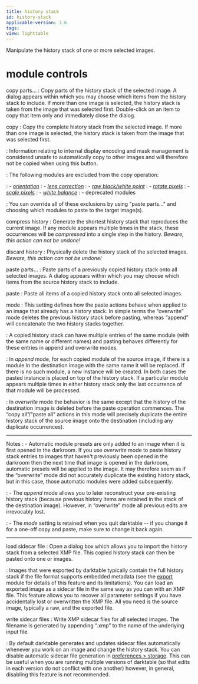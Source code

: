 ```yaml
---
title: history stack
id: history-stack
applicable-version: 3.6
tags: 
view: lighttable
---
```


Manipulate the history stack of one or more selected images.

# module controls

copy parts...
: Copy parts of the history stack of the selected image. A dialog appears within which you may choose which items from the history stack to include. If more than one image is selected, the history stack is taken from the image that was selected first. Double-click on an item to copy that item only and immediately close the dialog.

copy
: Copy the complete history stack from the selected image. If more than one image is selected, the history stack is taken from the image that was selected first.

: Information relating to internal display encoding and mask management is considered unsafe to automatically copy to other images and will therefore not be copied when using this button.

: The following modules are excluded from the _copy_ operation:

: - [_orientation_](../../processing-modules/orientation.md)
: - [_lens correction_](../../processing-modules/lens-correction.md)
: - [_raw black/white point_](../../processing-modules/raw-black-white-point.md)
: - [_rotate pixels_](../../processing-modules/rotate-pixels.md)
: - [_scale pixels_](../../processing-modules/scale-pixels.md)
: - [_white balance_](../../processing-modules/white-balance.md)
: - deprecated modules

: You can override all of these exclusions by using "paste parts..." and choosing which modules to paste to the target image(s).

compress history
: Generate the shortest history stack that reproduces the current image. If any module appears multiple times in the stack, these occurrences will be _compressed_ into a single step in the history. _Beware, this action can not be undone!_

discard history
: Physically delete the history stack of the selected images. _Beware, this action can not be undone!_

paste parts...
: Paste parts of a previously copied history stack onto all selected images. A dialog appears within which you may choose which items from the source history stack to include.

paste
: Paste all items of a copied history stack onto all selected images.

mode
: This setting defines how the paste actions behave when applied to an image that already has a history stack. In simple terms the “overwrite” mode deletes the previous history stack before pasting, whereas “append” will concatenate the two history stacks together.

: A copied history stack can have multiple entries of the same module (with the same name or different names) and pasting behaves differently for these entries in append and overwrite modes. 

: In _append_ mode, for each copied module of the source image, if there is a module in the destination image with the same name it will be replaced. If there is no such module, a new instance will be created. In both cases the pasted instance is placed on top of the history stack. If a particular module appears multiple times in either history stack only the last occurrence of that module will be processed.

: In _overwrite_ mode the behavior is the same except that the history of the destination image is deleted before the paste operation commences. The “copy all”/“paste all” actions in this mode will precisely duplicate the entire history stack of the source image onto the destination (including any duplicate occurrences).

---

Notes
: - Automatic module presets are only added to an image when it is first opened in the darkroom. If you use _overwrite_ mode to paste history stack entries to images that haven't previously been opened in the darkroom then the next time that image is opened in the darkroom, automatic presets will be applied to the image. It may therefore seem as if the “overwrite” mode did not accurately duplicate the existing history stack, but in this case, those automatic modules were added subsequently.


: - The _append_ mode allows you to later reconstruct your pre-existing history stack (because previous history items are retained in the stack of the destination image). However, in “overwrite” mode all previous edits are irrevocably lost.


: - The _mode_ setting is retained when you quit darktable -- if you change it for a one-off copy and paste, make sure to change it back again.

---

load sidecar file
: Open a dialog box which allows you to import the history stack from a selected XMP file. This copied history stack can then be pasted onto one or images.

: Images that were exported by darktable typically contain the full history stack if the file format supports embedded metadata (see the [export](../shared/export.md) module for details of this feature and its limitations). You can load an exported image as a sidecar file in the same way as you can with an XMP file. This feature allows you to recover all parameter settings if you have accidentally lost or overwritten the XMP file. All you need is the source image, typically a raw, and the exported file.

write sidecar files
: Write XMP sidecar files for all selected images. The filename is generated by appending “.xmp” to the name of the underlying input file.

: By default darktable generates and updates sidecar files automatically whenever you work on an image and change the history stack. You can disable automatic sidecar file generation in [preferences > storage](../../../preferences-settings/storage.md). This can be useful when you are running multiple versions of darktable (so that edits in each version do not conflict with one another) however, in general, disabling this feature is not recommended.
